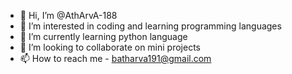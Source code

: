 - 👋 Hi, I’m @AthArvA-188
- 👀 I’m interested in coding and learning programming languages 
- 🌱 I’m currently learning python language 
- 💞️ I’m looking to collaborate on mini projects
- 📫 How to reach me - batharva191@gmail.com

<!---
AthArvA-188/AthArvA-188 is a ✨ special ✨ repository because its `README.md` (this file) appears on your GitHub profile.
You can click the Preview link to take a look at your changes.
--->
